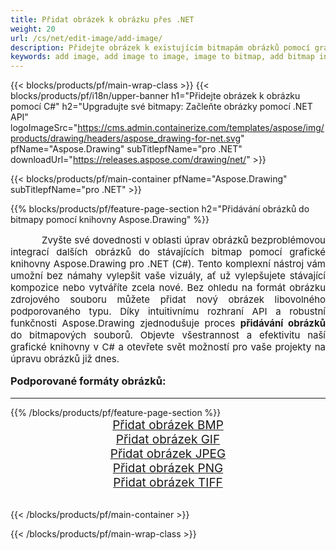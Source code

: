 ```yaml
---
title: Přidat obrázek k obrázku přes .NET
weight: 20
url: /cs/net/edit-image/add-image/
description: Přidejte obrázek k existujícím bitmapám obrázků pomocí grafické knihovny Aspose.Drawing pro .NET (C#)
keywords: add image, add image to image, image to bitmap, add bitmap in C#, bitmap images in C#, 2D graphics, graphic library pro .NET, image files, raster image, edit images, save image, přidávání obrázků
---
```


{{< blocks/products/pf/main-wrap-class >}}
{{< blocks/products/pf/i18n/upper-banner h1="Přidejte obrázek k obrázku pomocí C#" h2="Upgradujte své bitmapy: Začleňte obrázky pomocí .NET API" logoImageSrc="https://cms.admin.containerize.com/templates/aspose/img/products/drawing/headers/aspose_drawing-for-net.svg" pfName="Aspose.Drawing" subTitlepfName="pro .NET" downloadUrl="https://releases.aspose.com/drawing/net/" >}}

{{< blocks/products/pf/main-container pfName="Aspose.Drawing" subTitlepfName="pro .NET" >}}

{{% blocks/products/pf/feature-page-section  h2="Přidávání obrázků do bitmapy pomocí knihovny Aspose.Drawing" %}}
<p align="justify" style="text-indent:50px;font-size:15px;">
Zvyšte své dovednosti v oblasti úprav obrázků bezproblémovou integrací dalších obrázků do stávajících bitmap pomocí grafické knihovny Aspose.Drawing pro .NET (C#). Tento komplexní nástroj vám umožní bez námahy vylepšit vaše vizuály, ať už vylepšujete stávající kompozice nebo vytváříte zcela nové. Bez ohledu na formát obrázku zdrojového souboru můžete přidat nový obrázek libovolného podporovaného typu. Díky intuitivnímu rozhraní API a robustní funkčnosti Aspose.Drawing zjednodušuje proces <b>přidávání obrázků</b> do bitmapových souborů. Objevte všestrannost a efektivitu naší grafické knihovny v C# a otevřete svět možností pro vaše projekty na úpravu obrázků již dnes.</p>

<h3 style="margin-top:16px;">
Podporované formáty obrázků:
</h3>

<hr/>
{{% /blocks/products/pf/feature-page-section %}}
<div class="container-fluid productfamilypage bg-gray">
    <div class="convertypes bg-gray agp-content section">
        <div class="container">
		    <div class="row other-converters" style="font-size: 19px;text-align:center;">
		        <div class='col-md-3 other-converter remove-lp remove-rp'><a href="bmp/" style="padding:15px;">Přidat obrázek BMP</a></div>
                <div class='col-md-3 other-converter remove-lp remove-rp'><a href="gif/" style="padding:15px;">Přidat obrázek GIF</a></div>
                <div class='col-md-3 other-converter remove-lp remove-rp'><a href="jpeg/" style="padding:15px;">Přidat obrázek JPEG</a></div>
                <div class='col-md-3 other-converter remove-lp remove-rp'><a href="png/" style="padding:15px;">Přidat obrázek PNG</a></div>
                <div class='col-md-3 other-converter remove-lp remove-rp'><a href="tiff/" style="padding:15px;">Přidat obrázek TIFF</a></div>
            </div>
        </div>
    </div>
</div>
<br/>

{{< /blocks/products/pf/main-container >}}

{{< /blocks/products/pf/main-wrap-class >}}
